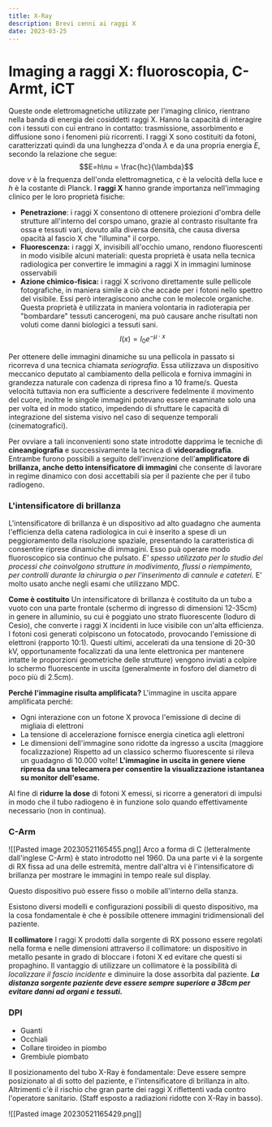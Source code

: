 ```yaml
---
title: X-Ray 
description: Brevi cenni ai raggi X
date: 2023-03-25
--- 
```

# Imaging a raggi X: fluoroscopia, C-Armt, iCT
Queste onde elettromagnetiche utilizzate per l'imaging clinico, rientrano nella banda di energia dei cosiddetti raggi X. Hanno la capacità di interagire con i tessuti con cui entrano in contatto: trasmissione, assorbimento e diffusione sono i fenomeni più ricorrenti. 
I raggi X sono costituiti da fotoni, caratterizzati quindi da una lunghezza d'onda $\lambda$ e da una propria energia $E$, secondo la relazione che segue: 
$$E=h\nu = \frac{hc}{\lambda}$$
dove $\nu$ è la frequenza dell'onda elettromagnetica, $c$ è la velocità della luce e $h$ è la costante di Planck. I **raggi X** hanno grande importanza nell'immaging clinico per le loro proprietà fisiche: 
- **Penetrazione**: i raggi X consentono di ottenere proiezioni d'ombra delle strutture all'interno del corspo umano, grazie al contrasto risultante fra ossa e tessuti vari, dovuto alla diversa densità, che causa diversa opacità al fascio X che "illumina" il corpo. 
- **Fluorescenza:** i raggi X, invisibili all'occhio umano, rendono fluorescenti in modo visibile alcuni materiali: questa proprietà è usata nella tecnica radiologica per convertire le immagini a raggi X in immagini luminose osservabili
- **Azione chimico-fisica:** i raggi X scrivono direttamente sulle pellicole fotografiche, in maniera simile a ciò che accade per i fotoni nello spettro del visibile. Essi però interagiscono anche con le molecole organiche. Questa proprietà è utilizzata in maniera volontaria in radioterapia per "bombardare" tessuti cancerogeni, ma può causare anche risultati non voluti come danni biologici a tessuti sani. 
$$I(x) = I_{0}e^{-\mu \cdot x}$$

Per ottenere delle immagini dinamiche su una pellicola in passato si ricorreva d una tecnica chiamata *seriografia*. Essa utilizzava un dispositivo meccanico deputato al cambiamento della pellicola e forniva immagini in grandezza naturale con cadenza di ripresa fino a 10 frame/s. Questa velocità tuttavia non era sufficiente a descrivere fedelmente il movimento del cuore, inoltre le singole immagini potevano essere esaminate solo una per volta ed in modo statico, impedendo di sfruttare le capacità di integrazione del sistema visivo nel caso di sequenze temporali (cinematografici). 

Per ovviare a tali inconvenienti sono state introdotte dapprima le tecniche di **cineangiografia** e successivamente la tecnica di **videoradiografia**. Entrambe furono possibili a seguito dell'invenzione dell'**amplificatore di brillanza, anche detto intensificatore di immagini** che consente di lavorare in regime dinamico con dosi accettabili sia per il paziente che per il tubo radiogeno. 

### L'intensificatore di brillanza

L'intensificatore di brillanza è un dispositivo ad alto guadagno che aumenta l'efficienza della catena radiologica in cui è inserito a spese di un peggioramento della risoluzione spaziale, presentando la caratteristica di consentire riprese dinamiche di immagini. Esso puà operare modo fluoroscopico sia continuo che pulsato. *E' spesso utilizzato per lo studio dei processi che coinvolgono strutture in modivimento, flussi o riempimento, per controlli durante la chirurgia o per l'inserimento di cannule e cateteri.* E' molto usato anche negli esami che utilizzano MDC. 

**Come è costituito**
Un intensificatore di brillanza è costituito da un tubo a vuoto con una parte frontale (schermo di ingresso di dimensioni 12-35cm) in genere in alluminio, su cui è poggiato uno strato fluorescente (Ioduro di Cesio), che converte i raggi X incidenti in luce visibile con un'alta efficienza. I fotoni così generati colpiscono un fotocatodo, provocando l'emissione di elettroni (rapporto 10:1). Questi ultimi, accelerati da una tensione di 20-30 kV, opportunamente focalizzati da una lente elettronica per mantenere intatte le proporzioni geometriche delle strutture) vengono inviati a colpire lo schermo fluorescente in uscita (generalmente in fosforo del diametro di poco più di 2.5cm). 

**Perché l'immagine risulta amplificata?**
L'immagine in uscita appare amplificata perché: 
- Ogni interazione con un fotone X provoca l'emissione di decine di migliaia di elettroni
- La tensione di accelerazione fornisce energia cinetica agli elettroni
- Le dimensioni dell'immagine sono ridotte da ingresso a uscita (maggiore focalizzazione)
Rispetto ad un classico schermo fluorescente si rileva un guadagno di 10.000 volte! **L'immagine in uscita in genere viene ripresa da una telecamera per consentire la visualizzazione istantanea su monitor dell'esame.** 

Al fine di **ridurre la dose** di fotoni X emessi, si ricorre a generatori di impulsi in modo che il tubo radiogeno è in funzione solo quando effettivamente necessario (non in continua).

### C-Arm
![[Pasted image 20230521165455.png]]
Arco a forma di C (letteralmente dall'inglese C-Arm) è stato introdotto nel 1960. Da una parte vi è la sorgente di RX fissa ad una delle estremità, mentre dall'altra vi è l'intensificatore di brillanza per mostrare le immagini in tempo reale sul display. 

Questo dispositivo può essere fisso o mobile all'interno della stanza. 

Esistono diversi modelli e configurazioni possibili di questo dispositivo, ma la cosa fondamentale è che è possibile ottenere immagini tridimensionali del paziente. 

**Il collimatore**
I raggi X prodotti dalla sorgente di RX possono essere regolati nella forma e nelle dimensioni attraverso il collimatore: un dispositivo in metallo pesante in grado di bloccare i fotoni X ed evitare che questi si propaghino. 
Il vantaggio di utilizzare un collimatore è la possibilità di *localizzare il fascio incidente* e diminuire la dose assorbita dal paziente. 
***La distanza sorgente paziente deve essere sempre superiore a 38cm per evitare danni ad organi e tessuti.*** 

### DPI
- Guanti
- Occhiali
- Collare tiroideo in piombo
- Grembiule piombato

Il posizionamento del tubo X-Ray è fondamentale: Deve essere sempre posizionato al di sotto del paziente, e l'intensificatore di brillanza in alto. Altrimenti c'è il rischio che gran parte dei raggi X riflettenti vada contro l'operatore sanitario. (Staff esposto a radiazioni ridotte con X-Ray in basso). 

![[Pasted image 20230521165429.png]]

